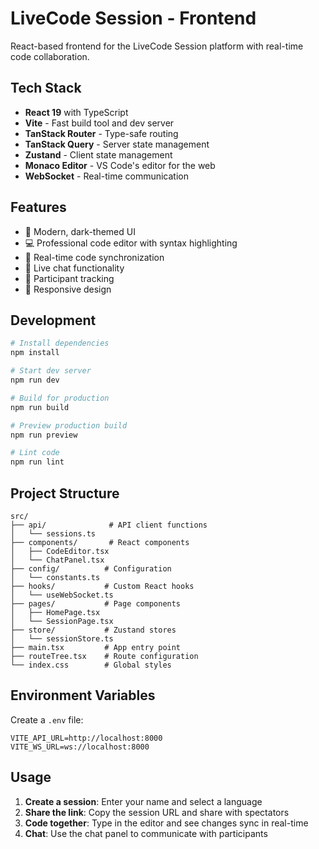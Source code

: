# LiveCode Session - Frontend

React-based frontend for the LiveCode Session platform with real-time code collaboration.

## Tech Stack

- **React 19** with TypeScript
- **Vite** - Fast build tool and dev server
- **TanStack Router** - Type-safe routing
- **TanStack Query** - Server state management
- **Zustand** - Client state management
- **Monaco Editor** - VS Code's editor for the web
- **WebSocket** - Real-time communication

## Features

- 🎨 Modern, dark-themed UI
- 💻 Professional code editor with syntax highlighting
- 🔄 Real-time code synchronization
- 💬 Live chat functionality
- 👥 Participant tracking
- 📱 Responsive design

## Development

```bash
# Install dependencies
npm install

# Start dev server
npm run dev

# Build for production
npm run build

# Preview production build
npm run preview

# Lint code
npm run lint
```

## Project Structure

```
src/
├── api/              # API client functions
│   └── sessions.ts
├── components/       # React components
│   ├── CodeEditor.tsx
│   └── ChatPanel.tsx
├── config/          # Configuration
│   └── constants.ts
├── hooks/           # Custom React hooks
│   └── useWebSocket.ts
├── pages/           # Page components
│   ├── HomePage.tsx
│   └── SessionPage.tsx
├── store/           # Zustand stores
│   └── sessionStore.ts
├── main.tsx         # App entry point
├── routeTree.tsx    # Route configuration
└── index.css        # Global styles
```

## Environment Variables

Create a `.env` file:

```env
VITE_API_URL=http://localhost:8000
VITE_WS_URL=ws://localhost:8000
```

## Usage

1. **Create a session**: Enter your name and select a language
2. **Share the link**: Copy the session URL and share with spectators
3. **Code together**: Type in the editor and see changes sync in real-time
4. **Chat**: Use the chat panel to communicate with participants
